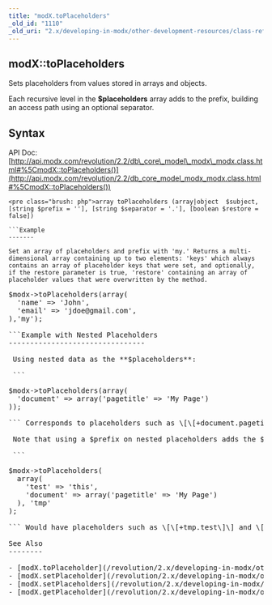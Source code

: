 ```yaml
---
title: "modX.toPlaceholders"
_old_id: "1110"
_old_uri: "2.x/developing-in-modx/other-development-resources/class-reference/modx/modx.toplaceholders"
---
```


modX::toPlaceholders
--------------------

 Sets placeholders from values stored in arrays and objects.

 Each recursive level in the **$placeholders** array adds to the prefix, building an access path using an optional separator.

Syntax
------

 API Doc: [http://api.modx.com/revolution/2.2/db\_core\_model\_modx\_modx.class.html#%5CmodX::toPlaceholders()](http://api.modx.com/revolution/2.2/db_core_model_modx_modx.class.html#%5CmodX::toPlaceholders())

 ```
<pre class="brush: php">array toPlaceholders (array|object  $subject, [string $prefix = ''], [string $separator = '.'], [boolean $restore = false])

```Example
-------

 Set an array of placeholders and prefix with 'my.' Returns a multi-dimensional array containing up to two elements: 'keys' which always contains an array of placeholder keys that were set, and optionally, if the restore parameter is true, 'restore' containing an array of placeholder values that were overwritten by the method.

 ```
<pre class="brush: php">$modx->toPlaceholders(array(
  'name' => 'John',
  'email' => 'jdoe@gmail.com',
),'my');

```Example with Nested Placeholders
--------------------------------

 Using nested data as the **$placeholders**:

 ```
<pre class="brush: php">$modx->toPlaceholders(array(
  'document' => array('pagetitle' => 'My Page')
));

``` Corresponds to placeholders such as \[\[+document.pagetitle\]\]

 Note that using a $prefix on nested placeholders adds the $prefix to the front of _each key_. For example:

 ```
<pre class="brush: php">$modx->toPlaceholders(
  array(
    'test' => 'this',
    'document' => array('pagetitle' => 'My Page')
  ), 'tmp'
);

``` Would have placeholders such as \[\[+tmp.test\]\] and \[\[+tmp.document.pagetitle\]\]

See Also
--------

- [modX.toPlaceholder](/revolution/2.x/developing-in-modx/other-development-resources/class-reference/modx/modx.toplaceholder "modX.toPlaceholder")
- [modX.setPlaceholder](/revolution/2.x/developing-in-modx/other-development-resources/class-reference/modx/modx.setplaceholder "modX.setPlaceholder")
- [modX.setPlaceholders](/revolution/2.x/developing-in-modx/other-development-resources/class-reference/modx/modx.setplaceholders "modX.setPlaceholders")
- [modX.getPlaceholder](/revolution/2.x/developing-in-modx/other-development-resources/class-reference/modx/modx.getplaceholder "modX.getPlaceholder")